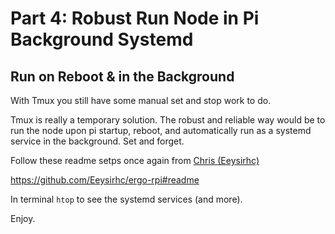 # Part 4: Robust Run Node in Pi Background Systemd

## Run on Reboot & in the Background
With Tmux you still have some manual set and stop work to do.

Tmux is really a temporary solution. The robust and reliable way would be to run the node upon pi startup, reboot, and automatically run as a systemd service in the background. Set and forget. 

Follow these readme setps once again from [Chris (Eeysirhc)](https://github.com/Eeysirhc)

https://github.com/Eeysirhc/ergo-rpi#readme

In terminal `htop` to see the systemd services (and more).

Enjoy.